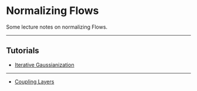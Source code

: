 # Normalizing Flows

Some lecture notes on normalizing Flows.


---
## Tutorials

* [Iterative Gaussianization](./lecture_1_ig.md)

---

* [Coupling Layers](./coupling_layers.md)